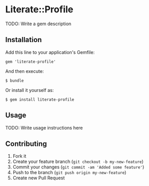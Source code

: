 # Literate::Profile

TODO: Write a gem description

## Installation

Add this line to your application's Gemfile:

    gem 'literate-profile'

And then execute:

    $ bundle

Or install it yourself as:

    $ gem install literate-profile

## Usage

TODO: Write usage instructions here

## Contributing

1. Fork it
2. Create your feature branch (`git checkout -b my-new-feature`)
3. Commit your changes (`git commit -am 'Added some feature'`)
4. Push to the branch (`git push origin my-new-feature`)
5. Create new Pull Request
